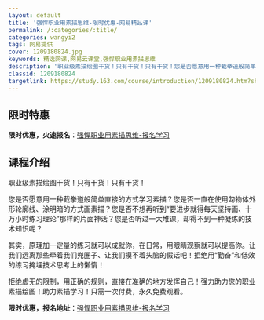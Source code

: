 ```yaml
---
layout: default
title: '强悍职业用素描思维-限时优惠-网易精品课'
permalink: /:categories/:title/
categories: wangyi2
tags: 网易提供
cover: 1209180824.jpg
keywords: 精选网课,网易云课堂,强悍职业用素描思维
description: '职业级素描绘图干货！只有干货！只有干货！您是否愿意用一种截拳道般简单直接的方式学习素描？您是否一直在使用勾物体外形轮廓线'
classid: 1209180824
targetlink: https://study.163.com/course/introduction/1209180824.htm?share=1&shareId=1025206652&utm_campaign=share&utm_medium=iphoneShare&utm_source=&utm_u=1025206652
---
```


## 限时特惠

**限时优惠，火速报名**：[强悍职业用素描思维-报名学习](https://study.163.com/course/introduction/1209180824.htm?share=1&shareId=1025206652&utm_campaign=share&utm_medium=iphoneShare&utm_source=&utm_u=1025206652)

## 课程介绍

职业级素描绘图干货！只有干货！只有干货！

您是否愿意用一种截拳道般简单直接的方式学习素描？您是否一直在使用勾物体外形轮廓线、涂明暗的方式画素描？您是否不想再听到“要进步就得每天坚持画、十万小时练习理论”那样的片面神话？您是否听过一大堆课，却得不到一种凝练的技术知识呢？

其实，原理加一定量的练习就可以成就你，在日常，用眼睛观察就可以提高你。让我们远离那些牵着我们兜圈子、让我们摸不着头脑的假话吧！拒绝用“勤奋”和低效的练习掩埋技术思考上的懒惰！

拒绝虚无的限制，用正确的规则，直接在准确的地方发挥自己！强力助力您的职业素描绘图！助力素描学习！只需一次付费，永久免费观看。

**限时优惠，报名地址**：[强悍职业用素描思维-报名学习](https://study.163.com/course/introduction/1209180824.htm?share=1&shareId=1025206652&utm_campaign=share&utm_medium=iphoneShare&utm_source=&utm_u=1025206652)

